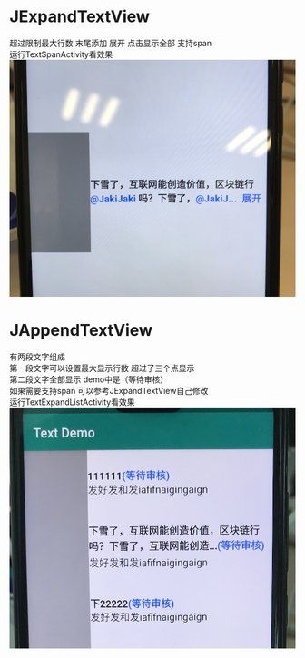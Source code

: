 # JExpandTextView
超过限制最大行数 末尾添加 展开 点击显示全部 支持span  
运行TextSpanActivity看效果  
![demo](https://github.com/kobesjava/ExpandTextView/blob/master/image/demo_expand.png)


# JAppendTextView
有两段文字组成  
第一段文字可以设置最大显示行数 超过了三个点显示  
第二段文字全部显示 demo中是（等待审核）  
如果需要支持span 可以参考JExpandTextView自己修改  
运行TextExpandListActivity看效果  
![demo](https://github.com/kobesjava/ExpandTextView/blob/master/image/demo_append.png)




